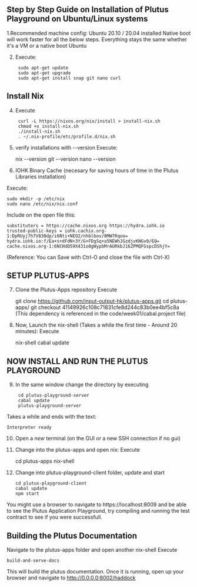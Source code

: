 ## Step by Step Guide on Installation of Plutus Playground on Ubuntu/Linux systems


1.Recommended machine config: Ubuntu 20.10 / 20.04 installed
Native boot will work faster for all the below steps. Everything stays the same whether it's a VM or a native boot Ubuntu

2. Execute:
    
        sudo apt-get update
        sudo apt-get upgrade
        sudo apt-get install snap git nano curl

 
## Install Nix 

4. Execute
    
        curl -L https://nixos.org/nix/install > install-nix.sh
        chmod +x install-nix.sh
        ./install-nix.sh
        . ~/.nix-profile/etc/profile.d/nix.sh

5.	verify installations with --version
Execute:	

    nix --version
    git --version
    nano --version


6. IOHK Binary Cache (necesary for saving hours of time in the Plutus Libraries installation)

Execute:

    sudo mkdir -p /etc/nix
    sudo nano /etc/nix/nix.conf

Include on the open file this:
    
    substituters = https://cache.nixos.org https://hydra.iohk.io
    trusted-public-keys = iohk.cachix.org-1:DpRUyj7h7V830dp/i6Nti+NEO2/nhblbov/8MW7Rqoo= hydra.iohk.io:f/Ea+s+dFdN+3Y/G+FDgSq+a5NEWhJGzdjvKNGv0/EQ= cache.nixos.org-1:6NCHdD59X431o0gWypbMrAURkbJ16ZPMQFGspcDShjY=

(Reference: You can Save with Ctrl-O and close the file with Ctrl-X)

## SETUP PLUTUS-APPS

7. Clone the Plutus-Apps repository
Execute
    
    git clone https://github.com/input-output-hk/plutus-apps.git
    cd plutus-apps/
    git checkout 41149926c108c71831cfe8d244c83b0ee4bf5c8a (This dependency is referenced in the code/week01/cabal.project file)


8. Now, Launch the nix-shell (Takes a while the first time - Around 20 minutes):
Execute
    
    nix-shell 
    cabal update

## NOW INSTALL AND RUN THE PLUTUS PLAYGROUND
9. In the same window change the directory by executing
    
        cd plutus-playground-server
        cabal update
        plutus-playground-server


Takes a while and ends with the text:

    Interpreter ready 
    
  
10. Open a *new* terminal (on the GUI or a new SSH connection if no gui)
11. Change into the plutus-apps and open nix:
Execute

    cd plutus-apps
    nix-shell

12. Change into plutus-playground-client folder, update and start

        cd plutus-playground-client
        cabal update
        npm start

You might use a browser to navigate to https://localhost:8009 and be able to see the Plutus Application Playground, try compiling and running the test contract to see if you were successfull.


## Building the Plutus Documentation 


Navigate to the plutus-apps folder and open another nix-shell 
Execute
    
    build-and-serve-docs

This will build the plutus documentation. 
Once it is running, open up your browser and navigate to http://0.0.0.0:8002/haddock

